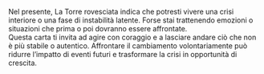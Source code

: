 Nel presente, La Torre rovesciata indica che potresti vivere una crisi interiore o una fase di instabilità latente. Forse stai trattenendo emozioni o situazioni che prima o poi dovranno essere affrontate.  
Questa carta ti invita ad agire con coraggio e a lasciare andare ciò che non è più stabile o autentico. Affrontare il cambiamento volontariamente può ridurre l’impatto di eventi futuri e trasformare la crisi in opportunità di crescita.
